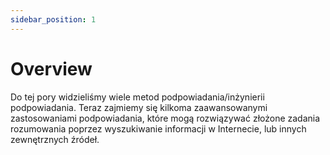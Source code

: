 ```yaml
---
sidebar_position: 1
---
```


# Overview

Do tej pory widzieliśmy wiele metod podpowiadania/inżynierii podpowiadania.
Teraz zajmiemy się kilkoma zaawansowanymi zastosowaniami podpowiadania, które mogą rozwiązywać
złożone zadania rozumowania poprzez wyszukiwanie informacji w Internecie,
lub innych zewnętrznych źródeł.

